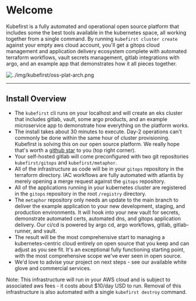 # Welcome

Kubefirst is a fully automated and operational open source platform that includes some the best tools available in the kubernetes space, all working together from a single command. By running `kubefirst cluster create` against your empty aws cloud account, you'll get a gitops cloud management and application delivery ecosystem complete with automated terraform workflows, vault secrets management, gitlab integrations with argo, and an example app that demonstrates how it all pieces together.

![../img/kubefirst/oss-plat-arch.png](../img/kubefirst/oss-plat-arch.png)

---

## Install Overview

- The `kubefirst` cli runs on your localhost and will create an eks cluster that includes gitlab, vault, some argo products, and an example microservice app to demonstrate how everything on the platform works.
- The install takes about 30 minutes to execute. Day-2 operations can't commonly be done within the same hour of cluster provisioning. Kubefirst is solving this on our open source platform. We really hope that's worth a [github star](https://github.com/kubefirst/kubefirst) to you (top right corner).
- Your self-hosted gitlab will come preconfigured with two git repositories `kubefirst/gitops` and `kubefirst/metaphor`.
- All of the infrastructure as code will be in your `gitops` repository in the terraform directory. IAC workflows are fully automated with atlantis by merely opening a merge request against the `gitops` repository.
- All of the applications running in your kubernetes cluster are registered in the `gitops` repository in the root `/registry` directory.
- The `metaphor` repository only needs an update to the main branch to deliver the example application to your new development, staging, and production environments. It will hook into your new vault for secrets, demonstrate automated certs, automated dns, and gitops application delivery. Our ci/cd is powered by argo cd, argo workflows, gitlab, gitlab-runner, and vault.
- The result will be the most comprehensive start to managing a kubernetes-centric cloud entirely on open source that you keep and can adjust as you see fit. It's an exceptional fully functioning starting point, with the most comprehensive scope we've ever seen in open source.
- We'd love to advise your project on next steps - see our available white glove and commercial services.

Note: This infrastructure will run in your AWS cloud and is subject to associated aws fees - it costs about $10/day USD to run. Removal of this infrastructure is also automated with a single `kubefirst destroy` command.

